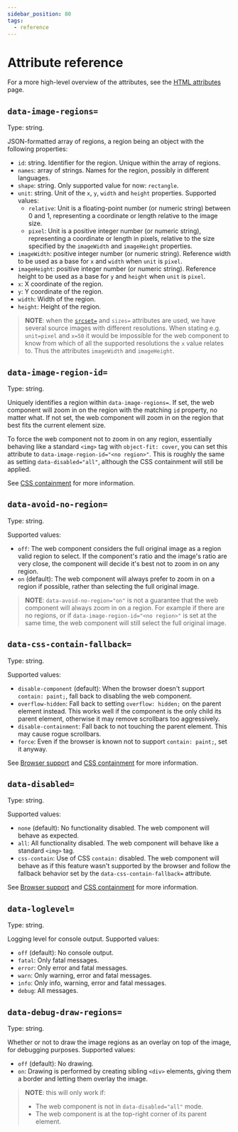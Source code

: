 ```yaml
---
sidebar_position: 80
tags:
  - reference
---
```


# Attribute reference

For a more high-level overview of the attributes, see the
[HTML attributes](html-attrs.md) page.

## `data-image-regions=`

Type: string.

JSON-formatted array of regions, a region being an object with the
following properties:

- `id`: string. Identifier for the region. Unique within the array of regions.
- `names`: array of strings. Names for the region, possibly in different
  languages.
- `shape`: string. Only supported value for now: `rectangle`.
- `unit`: string. Unit of the `x`, `y`, `width` and `height` properties.
  Supported values:
  - `relative`: Unit is a floating-point number (or numeric string) between 0
    and 1, representing a coordinate or length relative to the image size.
  - `pixel`: Unit is a positive integer number (or numeric string), representing
    a coordinate or length in pixels, relative to the size specified by the
    `imageWidth` and `imageHeight` properties.
- `imageWidth`: positive integer number (or numeric string). Reference width to
  be used as a base for `x` and `width` when `unit` is `pixel`.
- `imageHeight`: positive integer number (or numeric string). Reference height
  to be used as a base for `y` and `height` when `unit` is `pixel`.
- `x`: X coordinate of the region.
- `y`: Y coordinate of the region.
- `width`: Width of the region.
- `height`: Height of the region.

> **NOTE**: when the
> [`srcset=`](https://developer.mozilla.org/en-US/docs/Web/API/HTMLImageElement/srcset)
> and `sizes=` attributes are used, we have several source images with different
> resolutions. When stating e.g. `unit=pixel` and `x=50` it would be impossible
> for the web component to know from which of all the supported resolutions the
> `x` value relates to. Thus the attributes `imageWidth` and `imageHeight`.

## `data-image-region-id=`

Type: string.

Uniquely identifies a region within `data-image-regions=`. If set, the web
component will zoom in on the region with the matching `id` property, no matter
what. If not set, the web component will zoom in on the region that best fits
the current element size.

To force the web component not to zoom in on any region, essentially behaving
like a standard `<img>` tag with `object-fit: cover`, you can set this attribute
to `data-image-region-id="<no region>"`. This is roughly the same as setting
`data-disabled="all"`, although the CSS containment will still be applied.

See [CSS containment](css-containment.md) for more information.

## `data-avoid-no-region=`

Type: string.

Supported values:

- `off`: The web component considers the full original image as a region valid
  region to select. If the component's ratio and the image's ratio are very
  close, the component will decide it's best not to zoom in on any region.
- `on` (default): The web component will always prefer to zoom in on a region
  if possible, rather than selecting the full original image.

> **NOTE**: `data-avoid-no-region="on"` is not a guarantee that the web
> component will always zoom in on a region. For example if there are no
> regions, or if `data-image-region-id="<no region>"` is set at the same time,
> the web component will still select the full original image.

## `data-css-contain-fallback=`

Type: string.

Supported values:

- `disable-component` (default): When the browser doesn't support
  `contain: paint;`, fall back to disabling the web component.
- `overflow-hidden`: Fall back to setting `overflow: hidden;` on the parent
  element instead. This works well if the component is the only child its parent
  element, otherwise it may remove scrollbars too aggressively.
- `disable-containment`: Fall back to not touching the parent element. This may
  cause rogue scrollbars.
- `force`: Even if the browser is known not to support `contain: paint;`, set
  it anyway.

See [Browser support](browsers.md) and
[CSS containment](css-containment.md) for more information.

## `data-disabled=`

Type: string.

Supported values:

- `none` (default): No functionality disabled. The web component will behave as
  expected.
- `all`: All functionality disabled. The web component will behave like a
  standard `<img>` tag.
- `css-contain`: Use of CSS `contain:` disabled. The web component will behave
  as if this feature wasn't supported by the browser and follow the fallback
  behavior set by the `data-css-contain-fallback=` attribute.

See [Browser support](browsers.md) and
[CSS containment](css-containment.md) for more information.

## `data-loglevel=`

Type: string.

Logging level for console output. Supported values:

- `off` (default): No console output.
- `fatal`: Only fatal messages.
- `error`: Only error and fatal messages.
- `warn`: Only warning, error and fatal messages.
- `info`: Only info, warning, error and fatal messages.
- `debug`: All messages.

## `data-debug-draw-regions=`

Type: string.

Whether or not to draw the image regions as an overlay on top of the image, for
debugging purposes. Supported values:

- `off` (default): No drawing.
- `on`: Drawing is performed by creating sibling `<div>` elements, giving them
  a border and letting them overlay the image.

> **NOTE**: this will only work if:
>
> - The web component is not in `data-disabled="all"` mode.
> - The web component is at the top-right corner of its parent element.
